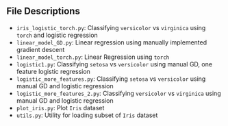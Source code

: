 ## File Descriptions

- `iris_logistic_torch.py`: Classifying `versicolor` vs `virginica` using `torch` and logistic regression
- `linear_model_GD.py`: Linear regression using manually implemented gradient descent
- `linear_model_torch.py`: Linear Regression using `torch`
- `logistic1.py`: Classifying `setosa` vs `versicolor` using manual GD, one feature logistic regression
- `logistic_more_features.py`: Classifying `setosa` vs `versicolor` using manual GD and logistic regression
- `logistic_more_features_2.py`: Classifying `versicolor` vs `virginica` using manual GD and logistic regression
- `plot_iris.py`: Plot `Iris` dataset
- `utils.py`: Utility for loading subset of `Iris` dataset
